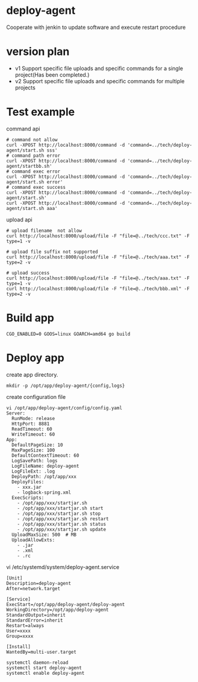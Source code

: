 # deploy-agent
Cooperate with jenkin to update software and execute restart procedure

# version plan
 * v1 Support specific file uploads and specific commands for a single project(Has been completed.)
 * v2 Support specific file uploads and specific commands for multiple projects

# Test example
command api
```
# command not allow
curl -XPOST http://localhost:8000/command -d 'command=../tech/deploy-agent/start.sh sss'
# command path error
curl -XPOST http://localhost:8000/command -d 'command=../tech/deploy-agent/startbb.sh'
# command exec error
curl -XPOST http://localhost:8000/command -d 'command=../tech/deploy-agent/start.sh error'
# command exec success
curl -XPOST http://localhost:8000/command -d 'command=../tech/deploy-agent/start.sh'
curl -XPOST http://localhost:8000/command -d 'command=../tech/deploy-agent/start.sh aaa'
```

upload api
```
# upload filename  not allow
curl http://localhost:8000/upload/file -F "file=@../tech/ccc.txt" -F type=1 -v

# upload file suffix not supported
curl http://localhost:8000/upload/file -F "file=@../tech/aaa.txt" -F type=2 -v

# upload success
curl http://localhost:8000/upload/file -F "file=@../tech/aaa.txt" -F type=1 -v
curl http://localhost:8000/upload/file -F "file=@../tech/bbb.xml" -F type=2 -v
```

# Build app
```
CGO_ENABLED=0 GOOS=linux GOARCH=amd64 go build
```

# Deploy app
create app directory. 
```
mkdir -p /opt/app/deploy-agent/{config,logs}
```

create configuration file
```
vi /opt/app/deploy-agent/config/config.yaml
Server:
  RunMode: release
  HttpPort: 8881
  ReadTimeout: 60
  WriteTimeout: 60
App:
  DefaultPageSize: 10
  MaxPageSize: 100
  DefaultContextTimeout: 60
  LogSavePath: logs
  LogFileName: deploy-agent
  LogFileExt: .log
  DeployPath: /opt/app/xxx
  DeployFiles:
    - xxx.jar
    - logback-spring.xml
  ExecScripts:
    - /opt/app/xxx/startjar.sh
    - /opt/app/xxx/startjar.sh start
    - /opt/app/xxx/startjar.sh stop
    - /opt/app/xxx/startjar.sh restart
    - /opt/app/xxx/startjar.sh status
    - /opt/app/xxx/startjar.sh update
  UploadMaxSize: 500  # MB
  UploadAllowExts:
    - .jar
    - .xml
    - .rc
```

vi /etc/systemd/system/deploy-agent.service
```
[Unit]
Description=deploy-agent
After=network.target

[Service]
ExecStart=/opt/app/deploy-agent/deploy-agent
WorkingDirectory=/opt/app/deploy-agent
StandardOutput=inherit
StandardError=inherit
Restart=always
User=xxxx
Group=xxxx

[Install]
WantedBy=multi-user.target

systemctl daemon-reload
systemctl start deploy-agent
systemctl enable deploy-agent
```
